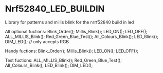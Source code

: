 # Nrf52840_LED_BUILDIN
 Library for patterns and millis blink for the nrrf52840 build in led
 
 All optional fuctions:
  Blink_Order();
  Millis_Blink();
  LED_ON();
  LED_OFF();
  ALL_MILLIS_Blink();
  Red_Green_Blue_Test();
  All_Colours_Blink();
  LED_Blink();
  DIM_LED(); // only accepts RGB

 Handy fuctions: 
  Blink_Order();
  Millis_Blink();
  LED_ON();
  LED_OFF();

 Test fuctions:
  ALL_MILLIS_Blink();
  Red_Green_Blue_Test();
  All_Colours_Blink();
  LED_Blink();
  DIM_LED();
 
